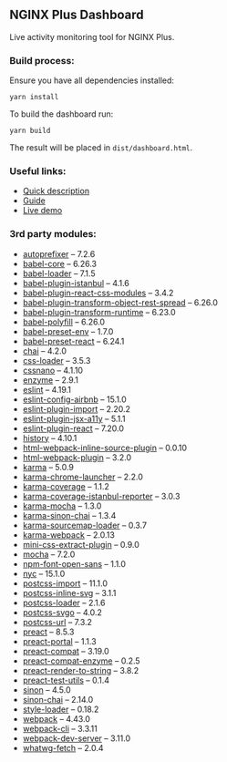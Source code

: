 ## NGINX Plus Dashboard

Live activity monitoring tool for NGINX Plus.

### Build process:

Ensure you have all dependencies installed:
```
yarn install
```

To build the dashboard run:
```
yarn build
```
The result will be placed in `dist/dashboard.html`.

### Useful links:
* [Quick description](https://www.nginx.com/products/nginx/live-activity-monitoring/)
* [Guide](https://docs.nginx.com/nginx/admin-guide/monitoring/live-activity-monitoring/#using-the-dashboard)
* [Live demo](https://demo.nginx.com/)

### 3rd party modules:
* [autoprefixer](https://www.npmjs.com/package/autoprefixer) – 7.2.6
* [babel-core](https://github.com/babel/babel/tree/master/packages/babel-core) – 6.26.3
* [babel-loader](https://github.com/babel/babel-loader) – 7.1.5
* [babel-plugin-istanbul](https://github.com/istanbuljs/babel-plugin-istanbul) – 4.1.6
* [babel-plugin-react-css-modules](https://github.com/gajus/babel-plugin-react-css-modules) – 3.4.2
* [babel-plugin-transform-object-rest-spread](https://www.npmjs.com/package/babel-plugin-transform-object-rest-spread) – 6.26.0
* [babel-plugin-transform-runtime](https://www.npmjs.com/package/babel-plugin-transform-runtime) – 6.23.0
* [babel-polyfill](https://www.npmjs.com/package/babel-polyfill) – 6.26.0
* [babel-preset-env](https://www.npmjs.com/package/babel-preset-env) – 1.7.0
* [babel-preset-react](https://www.npmjs.com/package/babel-preset-react) – 6.24.1
* [chai](https://www.npmjs.com/package/chai) – 4.2.0
* [css-loader](https://www.npmjs.com/package/css-loader) – 3.5.3
* [cssnano](https://www.npmjs.com/package/cssnano) – 4.1.10
* [enzyme](https://www.npmjs.com/package/enzyme) – 2.9.1
* [eslint](https://www.npmjs.com/package/eslint) – 4.19.1
* [eslint-config-airbnb](https://www.npmjs.com/package/eslint-config-airbnb) – 15.1.0
* [eslint-plugin-import](https://www.npmjs.com/package/eslint-plugin-import) – 2.20.2
* [eslint-plugin-jsx-a11y](https://www.npmjs.com/package/eslint-plugin-jsx-a11y) – 5.1.1
* [eslint-plugin-react](https://www.npmjs.com/package/eslint-plugin-react) – 7.20.0
* [history](https://www.npmjs.com/package/history) – 4.10.1
* [html-webpack-inline-source-plugin](https://www.npmjs.com/package/html-webpack-inline-source-plugin) – 0.0.10
* [html-webpack-plugin](https://www.npmjs.com/package/html-webpack-plugin) – 3.2.0
* [karma](https://github.com/karma-runner/karma) – 5.0.9
* [karma-chrome-launcher](https://www.npmjs.com/package/karma-chrome-launcher) – 2.2.0
* [karma-coverage](https://www.npmjs.com/package/karma-coverage) – 1.1.2
* [karma-coverage-istanbul-reporter](https://www.npmjs.com/package/karma-coverage-istanbul-reporter) – 3.0.3
* [karma-mocha](https://www.npmjs.com/package/karma-mocha) – 1.3.0
* [karma-sinon-chai](https://www.npmjs.com/package/karma-sinon-chai) – 1.3.4
* [karma-sourcemap-loader](https://www.npmjs.com/package/karma-sourcemap-loader) – 0.3.7
* [karma-webpack](https://www.npmjs.com/package/karma-webpack) – 2.0.13
* [mini-css-extract-plugin](https://www.npmjs.com/package/mini-css-extract-plugin) – 0.9.0
* [mocha](https://www.npmjs.com/package/mocha) – 7.2.0
* [npm-font-open-sans](https://github.com/dasrick/npm-font-open-sans) – 1.1.0
* [nyc](https://www.npmjs.com/package/nyc) – 15.1.0
* [postcss-import](https://www.npmjs.com/package/postcss-import) – 11.1.0
* [postcss-inline-svg](https://github.com/TrySound/postcss-inline-svg/) – 3.1.1
* [postcss-loader](https://www.npmjs.com/package/postcss-loader) – 2.1.6
* [postcss-svgo](https://www.npmjs.com/package/postcss-svgo) – 4.0.2
* [postcss-url](https://github.com/postcss/postcss-url/) – 7.3.2
* [preact](https://www.npmjs.com/package/preact) – 8.5.3
* [preact-portal](https://www.npmjs.com/package/preact-portal) – 1.1.3
* [preact-compat](https://www.npmjs.com/package/preact-compat) – 3.19.0
* [preact-compat-enzyme](https://www.npmjs.com/package/preact-compat-enzyme) – 0.2.5
* [preact-render-to-string](https://www.npmjs.com/package/preact-render-to-string) – 3.8.2
* [preact-test-utils](https://www.npmjs.com/package/preact-test-utils) – 0.1.4
* [sinon](https://www.npmjs.com/package/sinon) – 4.5.0
* [sinon-chai](https://www.npmjs.com/package/sinon-chai) – 2.14.0
* [style-loader](https://www.npmjs.com/package/style-loader) – 0.18.2
* [webpack](https://www.npmjs.com/package/webpack) – 4.43.0
* [webpack-cli](https://www.npmjs.com/package/webpack-cli) – 3.3.11
* [webpack-dev-server](https://www.npmjs.com/package/webpack-dev-server) – 3.11.0
* [whatwg-fetch](https://www.npmjs.com/package/whatwg-fetch) – 2.0.4
